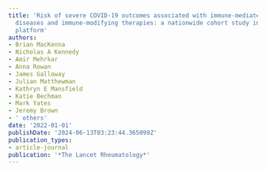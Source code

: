 ```yaml
---
title: 'Risk of severe COVID-19 outcomes associated with immune-mediated inflammatory
  diseases and immune-modifying therapies: a nationwide cohort study in the OpenSAFELY
  platform'
authors:
- Brian MacKenna
- Nicholas A Kennedy
- Amir Mehrkar
- Anna Rowan
- James Galloway
- Julian Matthewman
- Kathryn E Mansfield
- Katie Bechman
- Mark Yates
- Jeremy Brown
- ' others'
date: '2022-01-01'
publishDate: '2024-06-13T03:23:44.365099Z'
publication_types:
- article-journal
publication: '*The Lancet Rheumatology*'
---
```

